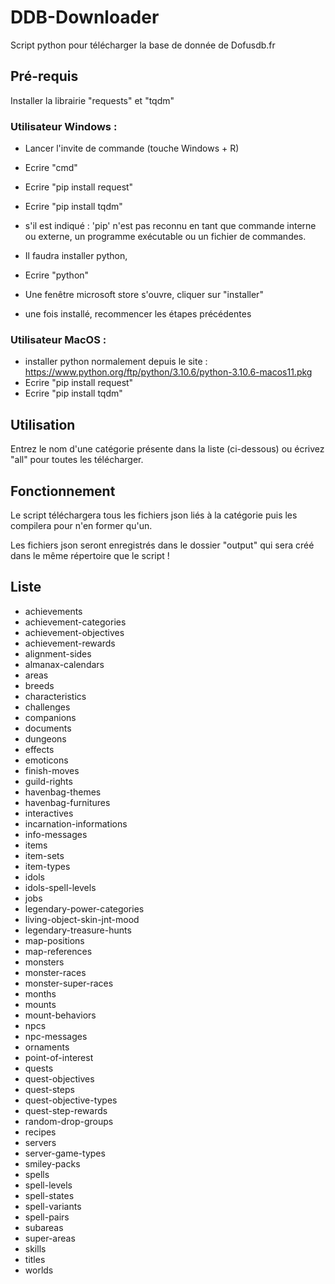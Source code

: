 # DDB-Downloader
Script python pour télécharger la base de donnée de Dofusdb.fr

## Pré-requis

Installer la librairie "requests" et "tqdm"

### Utilisateur Windows :
- Lancer l'invite de commande (touche Windows + R)
- Ecrire "cmd"
- Ecrire "pip install request"
- Ecrire "pip install tqdm"

- s'il est indiqué : 'pip' n'est pas reconnu en tant que commande interne ou externe, un programme exécutable ou un fichier de commandes.
- Il faudra installer python, 
- Ecrire "python"
- Une fenêtre microsoft store s'ouvre, cliquer sur "installer"
- une fois installé, recommencer les étapes précédentes


### Utilisateur MacOS :
- installer python normalement depuis le site : https://www.python.org/ftp/python/3.10.6/python-3.10.6-macos11.pkg
- Ecrire "pip install request"
- Ecrire "pip install tqdm"


## Utilisation

Entrez le nom d'une catégorie présente dans la liste (ci-dessous) ou écrivez "all" pour toutes les télécharger.

## Fonctionnement

Le script téléchargera tous les fichiers json liés à la catégorie puis les compilera pour n'en former qu'un.

Les fichiers json seront enregistrés dans le dossier "output" qui sera créé dans le même répertoire que le script !

## Liste

- achievements
- achievement-categories
- achievement-objectives
- achievement-rewards
- alignment-sides
- almanax-calendars
- areas
- breeds
- characteristics
- challenges
- companions
- documents
- dungeons
- effects
- emoticons
- finish-moves
- guild-rights
- havenbag-themes
- havenbag-furnitures
- interactives
- incarnation-informations
- info-messages
- items
- item-sets
- item-types
- idols
- idols-spell-levels
- jobs
- legendary-power-categories
- living-object-skin-jnt-mood
- legendary-treasure-hunts
- map-positions
- map-references
- monsters
- monster-races
- monster-super-races
- months
- mounts
- mount-behaviors
- npcs
- npc-messages
- ornaments
- point-of-interest
- quests
- quest-objectives
- quest-steps
- quest-objective-types
- quest-step-rewards
- random-drop-groups
- recipes
- servers
- server-game-types
- smiley-packs
- spells
- spell-levels
- spell-states
- spell-variants
- spell-pairs
- subareas
- super-areas
- skills
- titles
- worlds
